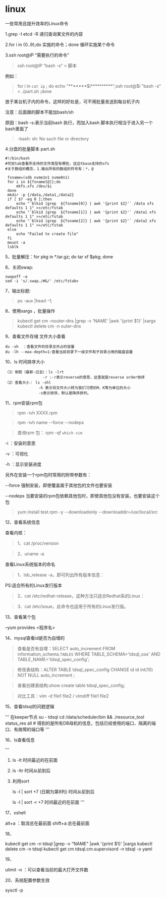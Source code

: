 # linux
一些常用且提升效率的Linux命令

1.grep -I etcd -R 递归查询某文件的内容

2.for i in {0..9};do 实施的命令；done 循环实施某个命令

3.ssh root@IP “需要执行的命令”
>    ssh root@IP “bash -s” < 脚本

例如：

> for i in `cat ip` ; do echo "*******$i**********";ssh root@$i  "bash -s" <  ./part.sh ;done

放于某台机子内的命令，这样的好处是，可不用批量发送到每台机子内

注意：后面跟的脚本不能加bash/sh

原因：bash -s:表示当前bash 执行，而加入bash 脚本执行相当于进入另一个bash里面了

> -bash: sh: No such file or directory


4.分盘的批量脚本 part.sh

```
#!/bin/bash
#可双tab查看所支持的文件类型有哪些，这边tbase支持的xfs
#关于数组的概念，1.输出所有的数组的符号有：*，@
```
```
 fsname=(sdb nvme1n1 nvme0n1)
 for i in ${fsname[@]};do
     mkfs.xfs /dev/$i
 done    
 mkdir -p {/data,/data1,/data2}
 if [ $? -eq 0 ];then
     echo "`blkid |grep  ${fsname[0]} | awk '{print $2}'` /data xfs defaults 1 1" >>/etc/fstab
     echo "`blkid |grep  ${fsname[1]} | awk '{print $2}'` /data1 xfs defaults 1 1" >>/etc/fstab
     echo "`blkid |grep  ${fsname[2]} | awk '{print $2}'` /data2 xfs defaults 1 1" >>/etc/fstab
 else
     echo "Failed to create file"
 fi
 mount -a
 lsblk
```
5、批量解压：for pkg in *.tar.gz; do tar xf $pkg; done

6、关闭swap:

```
swapoff –a
sed -i 's/.swap./#&/' /etc/fstabv
```

7、输出标题:
> ps -aux |head  -1;

8、使用xargs ，批量操作
> kubectl get cm -nouter-dns |grep -v 'NAME' |awk '{print $1}' |xargs kubectl delete cm -n outer-dns

9、查看文件存储
文件大小查看
```
du -sh  ：查看文件的目录总共占的容量
du -lh --max-depth=1:查看当前目录下一级文件和子目录占用的磁盘容量

```

10、ls 时间排序大小

```
（1）倒叙（最新-过去）：ls -lrt 
                 -r :-r表示reverse的意思，这里就是reverse order倒序
（2）查看大小： ls -shl
               -h 表示将文件大小转为我们习惯的M，K等为单位的大小
               -s表示排序，默认是降序排列。

```
11、rpm安装rpm包

> rpm -ivh XXXX.rpm

> rpm -ivh name --force --nodeps 

> 查询rpm 包： rpm -qf  `which vim`

-i ：安装的意思

-v ：可视化

-h ：显示安装进度

另外在安装一个rpm包时常用的附带参数有：

--force 强制安装，即使覆盖属于其他包的文件也要安装

--nodeps 当要安装的rpm包依赖其他包时，即使其他包没有安装，也要安装这个包
 
> yum install test.rpm -y --downloadonly --downloaddir=/usr/local/src 

12、查看系统信息

查看内核：

> 1、cat /proc/version

> 2、uname -a

查看Linux系统版本的命名

> 1、lsb_release -a，即可列出所有版本信息：

PS:适合所有的Linux发行版本

> 2、cat /etc/redhat-release，这种方法只适合Redhat系的Linux：

> 3、cat /etc/issue，此命令也适用于所有的Linux发行版。

13、查看某个包

–yum provides <程序名>

14、mysql查看id是否为自增的

> 查看是否有自增：SELECT auto_increment FROM information_schema.`TABLES` WHERE TABLE_SCHEMA='tdsql_oss' AND TABLE_NAME='tdsql_spec_config';

> 修改表结构：ALTER TABLE tdsql_spec_config CHANGE id id int(10) NOT NULL auto_increment ;

> 查看创建表结构:show create table tdsql_spec_config;

> 对比工具：vim -d file1 file2 / vimdiff file1 file2

15、查看tdsql的问题逻辑

'''
在keeper节点
su - tdsql
cd /data/scheduler/bin && ./resource_tool status_res all    # 得到的是所有DB母机的信息，包括已经使用的端口、隔离的端口、有故障的端口等
'''

16、ls查看信息

'''

1) ls -lt  时间最近的在前面

2) ls -ltr 时间从前到后

3) 利用sort

    ls -l | sort +7 (日期为第8列)   时间从前到后

    ls -l | sort -r +7      时间最近的在前面
'''

17、xshell

alt+a ：取消总在最前面 
shift+a:总在最前面

18、

kubectl get cm -n tdsql |grep -v "NAME" |awk '{print $1}' |xargs kubectl delete cm -n tdsql
kubectl get cm tdsql.cm.supervisord -n tdsql -o yaml

19、

ulimit -n ：可以查看当前的最大打开文件数

20、系统配置参数生效

sysctl -p
